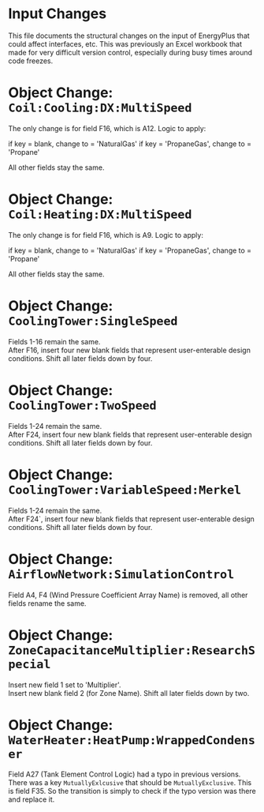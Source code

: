Input Changes
=============

This file documents the structural changes on the input of EnergyPlus that could affect interfaces, etc. 
This was previously an Excel workbook that made for very difficult version control, especially during busy times around code freezes.

# Object Change: `Coil:Cooling:DX:MultiSpeed`

The only change is for field F16, which is A12.  Logic to apply:

if key = blank, change to = 'NaturalGas'
if key = 'PropaneGas', change to = 'Propane'

All other fields stay the same.

# Object Change: `Coil:Heating:DX:MultiSpeed`

The only change is for field F16, which is A9.  Logic to apply:

if key = blank, change to = 'NaturalGas'
if key = 'PropaneGas', change to = 'Propane'

All other fields stay the same.

# Object Change: `CoolingTower:SingleSpeed`

Fields 1-16 remain the same.  
After F16, insert four new blank fields that represent user-enterable design conditions. 
Shift all later fields down by four.

# Object Change: `CoolingTower:TwoSpeed`

Fields 1-24 remain the same.  
After F24, insert four new blank fields that represent user-enterable design conditions. 
Shift all later fields down by four.

# Object Change: `CoolingTower:VariableSpeed:Merkel`

Fields 1-24 remain the same.  
After F24`, insert four new blank fields that represent user-enterable design conditions. 
Shift all later fields down by four.

# Object Change: `AirflowNetwork:SimulationControl`

Field A4, F4 (Wind Pressure Coefficient Array Name) is removed, all other fields rename the same.

# Object Change: `ZoneCapacitanceMultiplier:ResearchSpecial`

Insert new field 1 set to 'Multiplier'.  
Insert new blank field 2 (for Zone Name). 
Shift all later fields down by two.

# Object Change: `WaterHeater:HeatPump:WrappedCondenser`

Field A27 (Tank Element Control Logic) had a typo in previous versions.
There was a key `MutuallyExlcusive` that should be `MutuallyExclusive`.
This is field F35.  So the transition is simply to check if the typo version was there and replace it. 

